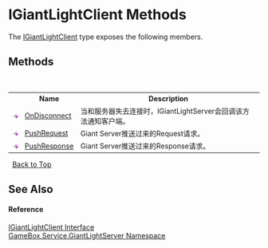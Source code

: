 # IGiantLightClient Methods
 

The <a href="477c1e5e-3892-ea8c-b540-b61c793134fb">IGiantLightClient</a> type exposes the following members.


## Methods
&nbsp;<table><tr><th></th><th>Name</th><th>Description</th></tr><tr><td>![Public method](media/pubmethod.gif "Public method")</td><td><a href="1ee80c74-59d0-2aca-71d3-7d879bebf14c">OnDisconnect</a></td><td>
当和服务器失去连接时，IGiantLightServer会回调该方法通知客户端。</td></tr><tr><td>![Public method](media/pubmethod.gif "Public method")</td><td><a href="cb909baa-973e-8d44-6834-10ebd95294dd">PushRequest</a></td><td>
Giant Server推送过来的Request请求。</td></tr><tr><td>![Public method](media/pubmethod.gif "Public method")</td><td><a href="4ea2f44a-142d-101f-d736-c7f81ba9f47c">PushResponse</a></td><td>
Giant Server推送过来的Response请求。</td></tr></table>&nbsp;
<a href="#igiantlightclient-methods">Back to Top</a>

## See Also


#### Reference
<a href="477c1e5e-3892-ea8c-b540-b61c793134fb">IGiantLightClient Interface</a><br /><a href="df9677b3-bd7e-17b5-92ff-651277bf4c03">GameBox.Service.GiantLightServer Namespace</a><br />